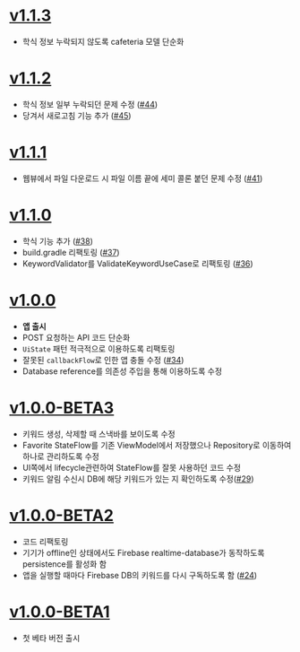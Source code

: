 # [v1.1.3](https://github.com/jja08111/HansungNotification/releases/tag/v1.1.3)

- 학식 정보 누락되지 않도록 cafeteria 모델 단순화

# [v1.1.2](https://github.com/jja08111/HansungNotification/releases/tag/v1.1.2)

- 학식 정보 일부 누락되던 문제 수정 ([#44](https://github.com/jja08111/HansungNotification/pull/44))
- 당겨서 새로고침 기능 추가 ([#45](https://github.com/jja08111/HansungNotification/pull/45))

# [v1.1.1](https://github.com/jja08111/HansungNotification/releases/tag/v1.1.1)
- 웹뷰에서 파일 다운로드 시 파일 이름 끝에 세미 콜론 붙던 문제 수정 ([#41](https://github.com/jja08111/HansungNotification/pull/41))

# [v1.1.0](https://github.com/jja08111/HansungNotification/releases/tag/v1.1.0)
- 학식 기능 추가 ([#38](https://github.com/jja08111/HansungNotification/pull/38))
- build.gradle 리팩토링 ([#37](https://github.com/jja08111/HansungNotification/pull/37))
- KeywordValidator를 ValidateKeywordUseCase로 리팩토링 ([#36](https://github.com/jja08111/HansungNotification/pull/36))

# [v1.0.0](https://github.com/jja08111/HansungNotification/releases/tag/v1.0.0)
- **앱 출시** 
- POST 요청하는 API 코드 단순화
- `UiState` 패턴 적극적으로 이용하도록 리팩토링
- 잘못된 `callbackFlow`로 인한 앱 충돌 수정 ([#34](https://github.com/jja08111/HansungNotification/pull/34))
- Database reference를 의존성 주입을 통해 이용하도록 수정

# [v1.0.0-BETA3](https://github.com/jja08111/HansungNotification/releases/tag/v1.0.0-BETA3)
- 키워드 생성, 삭제할 때 스낵바를 보이도록 수정
- Favorite StateFlow를 기존 ViewModel에서 저장했으나 Repository로 이동하여 하나로 관리하도록 수정
- UI쪽에서 lifecycle관련하여 StateFlow를 잘못 사용하던 코드 수정
- 키워드 알림 수신시 DB에 해당 키워드가 있는 지 확인하도록 수정([#29](https://github.com/jja08111/HansungNotification/pull/29))

# [v1.0.0-BETA2](https://github.com/jja08111/HansungNotification/releases/tag/v1.0.0-BETA2)

- 코드 리팩토링
- 기기가 offline인 상태에서도 Firebase realtime-database가 동작하도록 persistence를 활성화 함
- 앱을 실행할 때마다 Firebase DB의 키워드를 다시 구독하도록 함 ([#24](https://github.com/jja08111/HansungNotification/issues/24))

# [v1.0.0-BETA1](https://github.com/jja08111/HansungNotification/releases/tag/v1.0.0-BETA1)

- 첫 베타 버전 출시